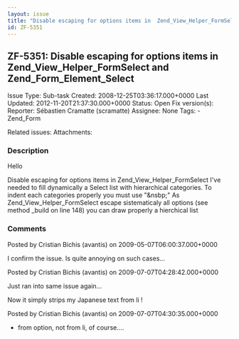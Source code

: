 ```yaml
---
layout: issue
title: "Disable escaping for options items in  Zend_View_Helper_FormSelect  and Zend_Form_Element_Select"
id: ZF-5351
---
```


ZF-5351: Disable escaping for options items in Zend\_View\_Helper\_FormSelect and Zend\_Form\_Element\_Select
-------------------------------------------------------------------------------------------------------------

 Issue Type: Sub-task Created: 2008-12-25T03:36:17.000+0000 Last Updated: 2012-11-20T21:37:30.000+0000 Status: Open Fix version(s): 
 Reporter:  Sébastien Cramatte (scramatte)  Assignee:  None  Tags: - Zend\_Form
 
 Related issues: 
 Attachments: 
### Description

Hello

Disable escaping for options items in Zend\_View\_Helper\_FormSelect I've needed to fill dynamically a Select list with hierarchical categories. To indent each categories properly you must use "&nsbp;" As Zend\_View\_Helper\_FormSelect escape sistematicaly all options (see method \_build on line 148) you can draw properly a hierchical list

 

 

### Comments

Posted by Cristian Bichis (avantis) on 2009-05-07T06:00:37.000+0000

I confirm the issue. Is quite annoying on such cases...

 

 

Posted by Cristian Bichis (avantis) on 2009-07-07T04:28:42.000+0000

Just ran into same issue again...

Now it simply strips my Japanese text from li !

 

 

Posted by Cristian Bichis (avantis) on 2009-07-07T04:30:35.000+0000

- from option, not from li, of course....
 


 